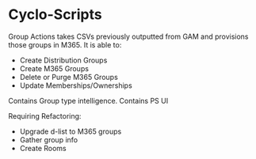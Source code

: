 # Cyclo-Scripts

Group Actions takes CSVs previously outputted from GAM and provisions those groups in M365.  It is able to:

 - Create Distribution Groups
 - Create M365 Groups
 - Delete or Purge M365 Groups
 - Update Memberships/Ownerships

Contains Group type intelligence.
Contains PS UI

Requiring Refactoring:
 - Upgrade d-list to M365 groups
 - Gather group info
 - Create Rooms
